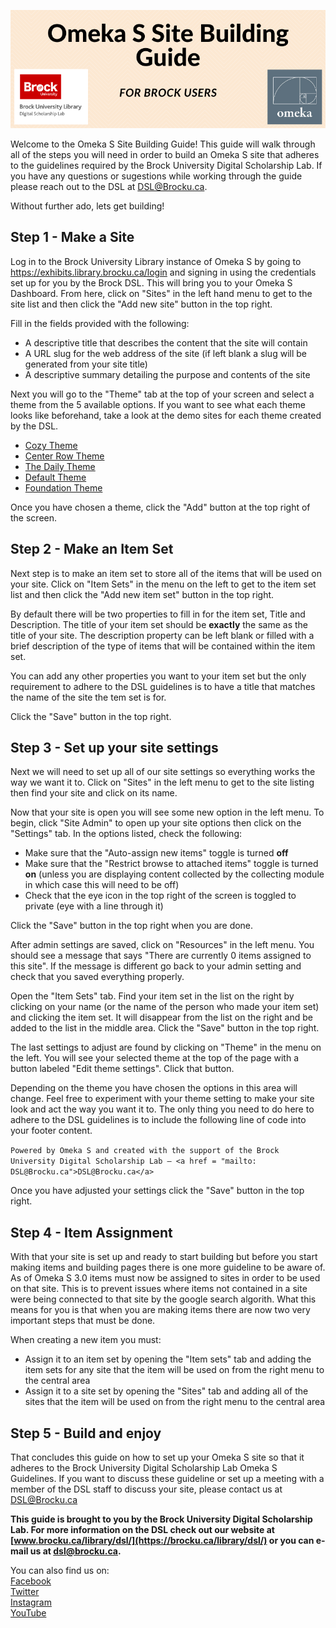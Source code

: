 ![Banner Image][imglogo]


Welcome to the Omeka S Site Building Guide!  This guide will walk through all of the steps you will need in order to build an Omeka S site that adheres to the guidelines required by the Brock University Digital Scholarship Lab.  If you have any questions or sugestions while working through the guide please reach out to the DSL at DSL@Brocku.ca.

Without further ado, lets get building!

## Step 1 - Make a Site

Log in to the Brock University Library instance of Omeka S by going to https://exhibits.library.brocku.ca/login and signing in using the credentials set up for you by the Brock DSL. This will bring you to your Omeka S Dashboard.  From here, click on "Sites" in the left hand menu to get to the site list and then click the "Add new site" button in the top right.

Fill in the fields provided with the following:

* A descriptive title that describes the content that the site will contain
* A URL slug for the web address of the site (if left blank a slug will be generated from your site title)
* A descriptive summary detailing the purpose and contents of the site

Next you will go to the "Theme" tab at the top of your screen and select a theme from the 5 available options.  If you want to see what each theme looks like beforehand, take a look at the demo sites for each theme created by the DSL.

* [Cozy Theme](https://exhibits.library.brocku.ca/s/dsldemo_01/page/welcome)
* [Center Row Theme](https://exhibits.library.brocku.ca/s/dsldemo_02/page/welcome)
* [The Daily Theme](https://exhibits.library.brocku.ca/s/dsldemo_03/page/welcome)
* [Default Theme](https://exhibits.library.brocku.ca/s/dsldemo_04/page/welcome)
* [Foundation Theme](https://exhibits.library.brocku.ca/s/dsldemo_05/page/welcome)

Once you have chosen a theme, click the "Add" button at the top right of the screen.


## Step 2 - Make an Item Set

Next step is to make an item set to store all of the items that will be used on your site.  Click on "Item Sets" in the menu on the left to get to the item set list and then click the "Add new item set" button in the top right.

By default there will be two properties to fill in for the item set, Title and Description.  The title of your item set should be **exactly** the same as the title of your site.  The description property can be left blank or filled with a brief description of the type of items that will be contained within the item set.

You can add any other properties you want to your item set but the only requirement to adhere to the DSL guidelines is to have a title that matches the name of the site the tem set is for.

Click the "Save" button in the top right.

## Step 3 - Set up your site settings

Next we will need to set up all of our site settings so everything works the way we want it to.  Click on "Sites" in the left menu to get to the site listing then find your site and click on its name.

Now that your site is open you will see some new option in the left menu.  To begin, click "Site Admin" to open up your site options then click on the "Settings" tab.  In the options listed, check the following:

* Make sure that the "Auto-assign new items" toggle is turned **off**
* Make sure that the "Restrict browse to attached items" toggle is turned **on** (unless you are displaying content collected by the collecting module in which case this will need to be off)
* Check that the eye icon in the top right of the screen is toggled to private (eye with a line through it)

Click the "Save" button in the top right when you are done.

After admin settings are saved, click on "Resources" in the left menu.  You should see a message that says "There are currently 0 items assigned to this site".  If the message is different go back to your admin setting and check that you saved everything properly.

Open the "Item Sets" tab.  Find your item set in the list on the right by clicking on your name (or the name of the person who made your item set) and clicking the item set.  It will disappear from the list on the right and be added to the list in the middle area.  Click the "Save" button in the top right.

The last settings to adjust are found by clicking on "Theme" in the menu on the left.  You will see your selected theme at the top of the page with a button labeled "Edit theme settings".  Click that button.

Depending on the theme you have chosen the options in this area will change.  Feel free to experiment with your theme setting to make your site look and act the way you want it to.  The only thing you need to do here to adhere to the DSL guidelines is to include the following line of code into your footer content.

`Powered by Omeka S and created with the support of the Brock University Digital Scholarship Lab – <a href = "mailto: DSL@Brocku.ca">DSL@Brocku.ca</a>`

Once you have adjusted your settings click the "Save" button in the top right.

## Step 4 - Item Assignment

With that your site is set up and ready to start building but before you start making items and building pages there is one more guideline to be aware of.  As of Omeka S 3.0 items must now be assigned to sites in order to be used on that site.  This is to prevent issues where items not contained in a site were being connected to that site by the google search algorith.  What this means for you is that when you are making items there are now two very important steps that must be done.

When creating a new item you must:

* Assign it to an item set by opening the "Item sets" tab and adding the item sets for any site that the item will be used on from the right menu to the central area
* Assign it to a site set by opening the "Sites" tab and adding all of the sites that the item will be used on from the right menu to the central area

## Step 5 - Build and enjoy

That concludes this guide on how to set up your Omeka S site so that it adheres to the Brock University Digital Scholarship Lab Omeka S Guidelines.  If you want to discuss these guideline or set up a meeting with a member of the DSL staff to discuss your site, please contact us at DSL@Brocku.ca










**This guide is brought to you by the Brock University Digital Scholarship Lab.  For more information on the DSL check out our website at [www.brocku.ca/library/dsl/](https://brocku.ca/library/dsl/) or you can e-mail us at dsl@brocku.ca.**  
  
You can also find us on:  
[Facebook](https://www.facebook.com/Brock-University-Digital-Scholarship-Lab-349407235866792/)  
[Twitter](https://twitter.com/brock_dsl)  
[Instagram](https://www.instagram.com/brock_dsl/?hl=en)  
[YouTube](https://www.youtube.com/channel/UC2eEqPkDo-1N3qilxv-N_1g/featured?view_as=subscriber)










<!--- Please use reference style images so that it is easier to update pictures later --->

[imglogo]: guide_logo.png
